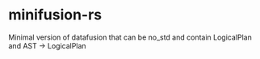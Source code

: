 # minifusion-rs
Minimal version of datafusion that can be no_std and contain LogicalPlan and AST -> LogicalPlan
